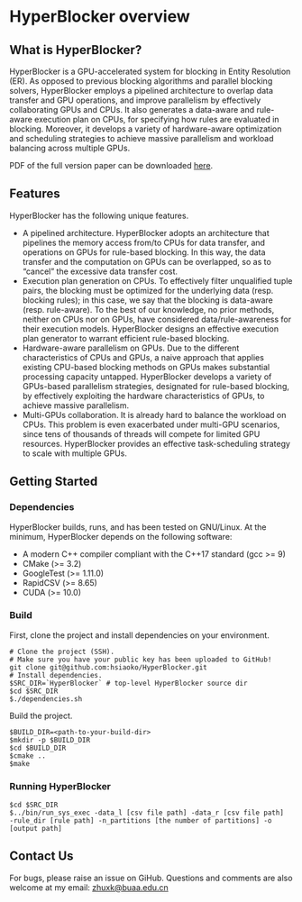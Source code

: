 # HyperBlocker overview

## What is HyperBlocker?
HyperBlocker is a GPU-accelerated system for blocking in Entity Resolution (ER). 
As opposed to previous blocking
algorithms and parallel blocking solvers, HyperBlocker employs
a pipelined architecture to overlap data transfer and GPU
operations, and improve parallelism by effectively collaborating
GPUs and CPUs. It also generates a data-aware and rule-aware
execution plan on CPUs, for specifying how rules are evaluated in
blocking. Moreover, it develops a variety of hardware-aware optimization 
and scheduling strategies to achieve massive parallelism
and workload balancing across multiple GPUs. 

PDF of the full version paper can be downloaded [here](https://hsiaoko.github.io/files/paper/HyperBlocker_full_paper.pdf).

## Features
HyperBlocker has the following unique features.

* A pipelined architecture. HyperBlocker adopts an architecture
that pipelines the memory access from/to CPUs for data
transfer, and operations on GPUs for rule-based blocking. In
this way, the data transfer and the computation on GPUs can be
overlapped, so as to “cancel” the excessive data transfer cost.
* Execution plan generation on CPUs. To effectively filter
unqualified tuple pairs, the blocking must be optimized for
the underlying data (resp. blocking rules); in this case, we say
that the blocking is data-aware (resp. rule-aware). To the best
of our knowledge, no prior methods, neither on CPUs nor on
GPUs, have considered data/rule-awareness for their execution
models. HyperBlocker designs an effective execution plan
generator to warrant efficient rule-based blocking.
* Hardware-aware parallelism on GPUs. Due to the different characteristics of CPUs and GPUs, a naive approach that
applies existing CPU-based blocking methods on GPUs makes
substantial processing capacity untapped. HyperBlocker develops a variety of GPUs-based parallelism strategies, designated
for rule-based blocking, by effectively exploiting the hardware
characteristics of GPUs, to achieve massive parallelism.
* Multi-GPUs collaboration. It is already hard to balance the
workload on CPUs. This problem is even exacerbated under
multi-GPU scenarios, since tens of thousands of threads will
compete for limited GPU resources. HyperBlocker provides an
effective task-scheduling strategy to scale with multiple GPUs.


## Getting Started
### Dependencies
HyperBlocker builds, runs, and has been tested on GNU/Linux. 
At the minimum, HyperBlocker depends on the following software:
* A modern C++ compiler compliant with the C++17 standard 
(gcc >= 9)
* CMake (>= 3.2)
* GoogleTest (>= 1.11.0)
* RapidCSV (>= 8.65)
* CUDA (>= 10.0)




### Build

First, clone the project and install dependencies on your environment.

```shell
# Clone the project (SSH).
# Make sure you have your public key has been uploaded to GitHub!
git clone git@github.com:hsiaoko/HyperBlocker.git
# Install dependencies.
$SRC_DIR=`HyperBlocker` # top-level HyperBlocker source dir
$cd $SRC_DIR
$./dependencies.sh
```

Build the project.
```shell
$BUILD_DIR=<path-to-your-build-dir>
$mkdir -p $BUILD_DIR
$cd $BUILD_DIR
$cmake ..
$make
```

### Running HyperBlocker
```shell
$cd $SRC_DIR
$../bin/run_sys_exec -data_l [csv file path] -data_r [csv file path]  -rule_dir [rule path] -n_partitions [the number of partitions] -o [output path]
```


## Contact Us
For bugs, please raise an issue on GiHub. 
Questions and comments are also welcome at my email: 
zhuxk@buaa.edu.cn



